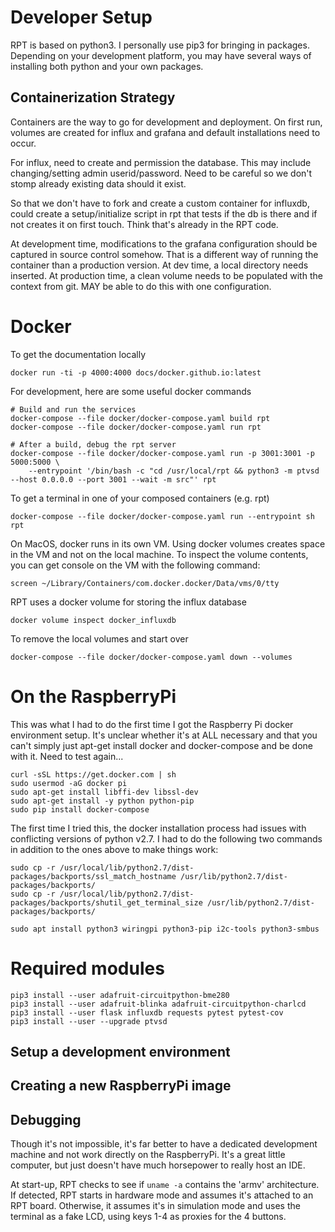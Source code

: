 # Developer Setup

RPT is based on python3.   I personally use pip3 for bringing in packages.  Depending on your development platform, you may have several ways of installing both python and your own packages. 

## Containerization Strategy

Containers are the way to go for development and  deployment.  On first run, volumes are created for influx and grafana and default installations need to occur.  

For influx, need to create and permission the database.  This may include changing/setting admin userid/password.  Need to be careful so we don't stomp already existing data should it exist. 

So that we don't have to fork and create a custom container for influxdb, could create a setup/initialize script in rpt that tests if the db is there and if not creates it on first touch.  Think that's already in the RPT code.

At development time, modifications to the grafana configuration should be captured in source control somehow.  That is a different way of running the container than a production version.  At dev time, a local directory needs inserted.  At production time, a clean volume needs to be populated with the context from git.  MAY be able to do this with one configuration.

# Docker

To get the documentation locally
```
docker run -ti -p 4000:4000 docs/docker.github.io:latest
```

For development, here are some useful docker commands
```
# Build and run the services
docker-compose --file docker/docker-compose.yaml build rpt
docker-compose --file docker/docker-compose.yaml run rpt

# After a build, debug the rpt server
docker-compose --file docker/docker-compose.yaml run -p 3001:3001 -p 5000:5000 \
    --entrypoint '/bin/bash -c "cd /usr/local/rpt && python3 -m ptvsd --host 0.0.0.0 --port 3001 --wait -m src"' rpt

```

To get a terminal in one of your composed containers (e.g. rpt)
```
docker-compose --file docker/docker-compose.yaml run --entrypoint sh rpt
```

On MacOS, docker runs in its own VM.  Using docker volumes creates space in
the VM and not on the local machine.  To inspect the volume contents, you 
can get console on the VM with the following command:
```
screen ~/Library/Containers/com.docker.docker/Data/vms/0/tty
```

RPT uses a docker volume for storing the influx database
```
docker volume inspect docker_influxdb
```

To remove the local volumes and start over
```
docker-compose --file docker/docker-compose.yaml down --volumes
```

# On the RaspberryPi

This was what I had to do the first time I got the Raspberry Pi docker environment setup.  It's unclear whether it's at ALL necessary and that you can't simply just apt-get install docker and docker-compose and be done with it.  Need to test again...

```
curl -sSL https://get.docker.com | sh
sudo usermod -aG docker pi
sudo apt-get install libffi-dev libssl-dev
sudo apt-get install -y python python-pip
sudo pip install docker-compose
```
The first time I tried this, the docker installation process had issues with 
conflicting versions of python v2.7.  I had to do the following two commands
in addition to the ones above to make things work:
```
sudo cp -r /usr/local/lib/python2.7/dist-packages/backports/ssl_match_hostname /usr/lib/python2.7/dist-packages/backports/
sudo cp -r /usr/local/lib/python2.7/dist-packages/backports/shutil_get_terminal_size /usr/lib/python2.7/dist-packages/backports/

```

```
sudo apt install python3 wiringpi python3-pip i2c-tools python3-smbus
```

# Required modules
```
pip3 install --user adafruit-circuitpython-bme280
pip3 install --user adafruit-blinka adafruit-circuitpython-charlcd
pip3 install --user flask influxdb requests pytest pytest-cov
pip3 install --user --upgrade ptvsd
```

## Setup a development environment

## Creating a new RaspberryPi image

## Debugging

Though it's not impossible, it's far better to have a dedicated development machine and not work directly on the RaspberryPi.  It's a great little computer, but just doesn't have much horsepower to really host an IDE.

At start-up, RPT checks to see if `uname -a` contains the 'armv' architecture.  If detected, RPT starts in hardware mode and assumes it's attached to an RPT board.  Otherwise, it assumes it's in simulation mode and uses the terminal as a fake LCD, using keys 1-4 as proxies for the 4 buttons.
